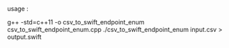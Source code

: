 usage :

g++ -std=c++11 -o csv_to_swift_endpoint_enum csv_to_swift_endpoint_enum.cpp
./csv_to_swift_endpoint_enum input.csv > output.swift
